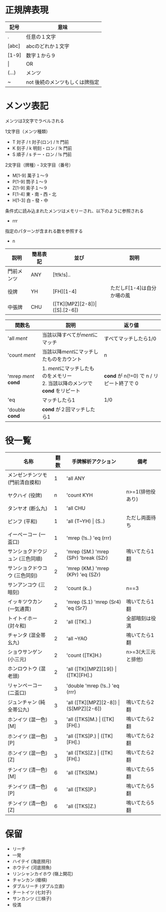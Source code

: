 # 正規牌表現
|記号|意味
|--|--
|.|任意の１文字
|[abc]|abcのどれか１文字
|[1-9]|数字１から９
|\||OR
|(…)|メンツ
|~|not 後続のメンツもしくは牌指定

# メンツ表記
メンツは3文字でラベルされる

1文字目（メンツ種類）
- T 対子 / t 対子(ロン) / !t 門前
- K 刻子 / k 明刻・ロン / !k 門前
- S 順子 / s チー・ロン / !s 門前

2文字目（牌種）・3文字目（番号）
- M[1-9] 萬子１～９
- P[1-9] 筒子１～９
- Z[1-9] 索子１～９
- F[1-4] 東・南・西・北
- H[1-3] 白・發・中

条件式に読み込まれたメンツはメモリーされ、以下のように参照される
- rrr

指定のパターンが含まれる数を参照する
- n

|説明|簡易表記|並び|説明|
|--|--|--|--|
|門前メンツ|ANY|[!t!k!s]..
|役牌|YH|[FH][1-4]|ただしF[1-4]は自分か場の風
|中張牌|CHU|([TK][MPZ][2-8])\|([S].[2-6])|

|関数名|説明|返り値
|--|--|--|
|'all *ment*|当該以降すべてが*ment*にマッチ|すべてマッチしたら1/0
|'count *ment*|当該以降*ment*にマッチしたものをカウント|n
|'mrep *ment* __cond__|1. *ment*にマッチしたものをメモリー<br>2. 当該以降のメンツで __cond__ をリピート| __cond__ が n(!=0) で n / リピート終了で 0
|'eq|マッチしたら1|1/0
|'double __cond__|__cond__ が２回マッチしたら1

# 役一覧
|名称|翻数|手牌解析アクション|備考|
|--|--|--|--|
|メンゼンチンツモ (門前清自摸和)|1|'all ANY
|ヤクハイ (役牌)|n|'count KYH|n>=1(排他役あり)
|タンヤオ (断么九)|1|'all CHU
|ピンフ (平和)|1|'all (T~YH) \| (S..)|ただし両面待ち
|イーペーコー (一盃口)|1|'mrep (!s..) 'eq (rrr)|
|サンショクドウジュン (三色同順)|2|'mrep (SM.) 'mrep (SPr) 'break (SZr)|鳴いてたら1翻
|サンショクドウコウ (三色同刻)|2|'mrep (KM.) 'mrep (KPr) 'eq (SZr)
|サンアンコウ (三暗刻)|2|'count (k..)|n==3
|イッキツウカン (一気通貫)|2|'mrep (S.1) 'mrep (Sr4) 'eq (Sr7)|鳴いてたら1翻
|トイトイホー (対々和)|2|'all ([TK]..)|全部暗刻は役満
|チャンタ (混全帯幺九)|2|'all ~YAO|鳴いてたら1翻
|ショウサンゲン (小三元)|2|'count ([TK]H.)|n>=3(大三元と排他)
|ホンロウトウ (混老頭)|2|'all ([TK][MPZ][19]) \| ([TK][FH].)
|リャンペーコー (二盃口)|3|'double 'mrep (!s..) 'eq (rrr)
|ジュンチャン (純全帯公九)|3|'all ([TK][MPZ][2-8]) \| (S[MPZ][2-6])|鳴いてたら2翻
|ホンイツ (混一色)[M]|3|'all ([TKS]M.) \| ([TK][FH].)|鳴いてたら2翻
|ホンイツ (混一色)[P]|3|'all ([TKS]P.) \| ([TK][FH].)|鳴いてたら2翻
|ホンイツ (混一色)[Z]|3|'all ([TKS]Z.) \| ([TK][FH].)|鳴いてたら2翻
|チンイツ (清一色)[M]|6|'all ([TKS]M.)|鳴いてたら5翻
|チンイツ (清一色)[P]|6|'all ([TKS]P.)|鳴いてたら5翻
|チンイツ (清一色)[Z]|6|'all ([TKS]Z.)|鳴いてたら5翻





# 保留
- リーチ
- 一発
- ハイテイ (海底撈月)
- ホウテイ (河底撈魚)
- リンシャンカイホウ (嶺上開花)
- チャンカン (槍槓)
- ダブルリーチ (ダブル立直)
- チートイツ (七対子)
- サンカンツ (三槓子)
- 役満
